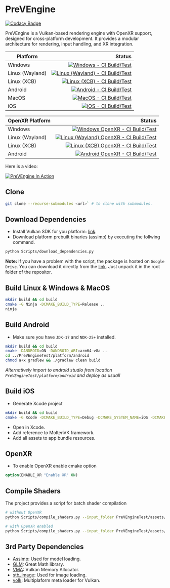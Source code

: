 # PreVEngine

[![Codacy Badge](https://app.codacy.com/project/badge/Grade/88a3ed1e12e04eb09882db2c7e5ea794)](https://app.codacy.com/gh/helcl42/PreVEngine/dashboard?utm_source=gh&utm_medium=referral&utm_content=&utm_campaign=Badge_grade)

PreVEngine is a Vulkan-based rendering engine with OpenXR support, designed for cross-platform development. It provides a modular architecture for rendering, input handling, and XR integration.

| Platform | Status |
|---|---:|
| Windows | [![Windows - CI Build/Test](https://github.com/helcl42/PreVEngine/actions/workflows/ci-windows.yml/badge.svg)](https://github.com/helcl42/PreVEngine/actions/workflows/ci-windows.yml) |
| Linux (Wayland) | [![Linux (Wayland) - CI Build/Test](https://github.com/helcl42/PreVEngine/actions/workflows/ci-linux%20wayland.yml/badge.svg)](https://github.com/helcl42/PreVEngine/actions/workflows/ci-linux%20wayland.yml) |
| Linux (XCB) | [![Linux (XCB) - CI Build/Test](https://github.com/helcl42/PreVEngine/actions/workflows/ci-linux%20xcb.yml/badge.svg)](https://github.com/helcl42/PreVEngine/actions/workflows/ci-linux%20xcb.yml) |
| Android  | [![Android - CI Build/Test](https://github.com/helcl42/PreVEngine/actions/workflows/ci-android.yml/badge.svg)](https://github.com/helcl42/PreVEngine/actions/workflows/ci-android.yml) |
| MacOS | [![MacOS - CI Build/Test](https://github.com/helcl42/PreVEngine/actions/workflows/ci-macos.yml/badge.svg)](https://github.com/helcl42/PreVEngine/actions/workflows/ci-macos.yml) |
| iOS | [![iOS - CI Build/Test](https://github.com/helcl42/PreVEngine/actions/workflows/ci-ios.yml/badge.svg)](https://github.com/helcl42/PreVEngine/actions/workflows/ci-ios.yml) |

| OpenXR Platform | Status |
|---|---:|
| Windows | [![Windows OpenXR - CI Build/Test](https://github.com/helcl42/PreVEngine/actions/workflows/ci-windows%20openxr.yml/badge.svg)](https://github.com/helcl42/PreVEngine/actions/workflows/ci-windows%20openxr.yml) |
| Linux (Wayland) | [![Linux (Wayland) OpenXR - CI Build/Test](https://github.com/helcl42/PreVEngine/actions/workflows/ci-linux%20wayland%20openxr.yml/badge.svg)](https://github.com/helcl42/PreVEngine/actions/workflows/ci-linux%20wayland%20openxr.yml) |
| Linux (XCB) | [![Linux (XCB) OpenXR - CI Build/Test](https://github.com/helcl42/PreVEngine/actions/workflows/ci-linux%20xcb%20openxr.yml/badge.svg)](https://github.com/helcl42/PreVEngine/actions/workflows/ci-linux%20xcb%20openxr.yml) |
| Android | [![Android OpenXR - CI Build/Test](https://github.com/helcl42/PreVEngine/actions/workflows/ci-android%20openxr.yml/badge.svg)](https://github.com/helcl42/PreVEngine/actions/workflows/ci-android%20openxr.yml) |

Here is a video:

[![PreVEngine In Action](http://img.youtube.com/vi/lSp1hOncLVs/0.jpg)](http://www.youtube.com/watch?v=lSp1hOncLVs "PreVEngine In Action")

## Clone
```bash
git clone --recurse-submodules <url>` # to clone with submodules.
```

## Download Dependencies
 - Install Vulkan SDK for you platform: [link](https://vulkan.lunarg.com/).
 - Download platform prebuilt binaries (assimp) by executing the follwing command.
 ```bash
 python Scripts/download_dependencies.py
 ```

 **Note:** If you have a problem with the script, the package is hosted on `Google Drive`. You can download it directly from the [link](https://drive.google.com/file/d/1johmeEaVQ9SZTi13mAfJxbq17QztL-DS/view?usp=drive_link). Just unpack it in the root folder of the repositor.

## Build Linux & Windows & MacOS
```bash
mkdir build && cd build
cmake -G Ninja -DCMAKE_BUILD_TYPE=Release ..
ninja
```

## Build Android
- Make sure you have `JDK-17` and `NDK-25+` installed.
```bash
mkdir build && cd build
cmake -DANDROID=ON -DANDROID_ABI=arm64-v8a ..
cd ../PreVEngineTest/platform/android
chmod a+x gradlew && ./gradlew clean build
```
*Alternatively import to android studio from location `PreVEngineTest/platform/android` and deploy as usuall*

 ## Build iOS
- Generate Xcode project 
```bash
mkdir build && cd build
cmake -G Xcode -DCMAKE_BUILD_TYPE=Debug -DCMAKE_SYSTEM_NAME=iOS -DCMAKE_OSX_SYSROOT=iphoneos -DCMAKE_OSX_DEPLOYMENT_TARGET=13.0 -DCMAKE_OSX_ARCHITECTURES="arm64" -DENABLE_VK_LOADER=OFF ..
```
- Open in Xcode.
- Add reference to MoltenVK framework.
- Add all assets to app bundle resources.

## OpenXR
- To enable OpenXR enable cmake option
```cmake
option(ENABLE_XR "Enable XR" ON)
```

## Compile Shaders
The project provides a script for batch shader compilation
```bash
# without OpenXR
python Scripts/compile_shaders.py --input_folder PreVEngineTest/assets/Shaders/ --output_folder build/PreVEngineTest/assets/Shaders/ --compile_serial --compiler_args '-DMAX_VIEW_COUNT=1 ' --force_compile_all

# with OpenXR enabled 
python Scripts/compile_shaders.py --input_folder PreVEngineTest/assets/Shaders/ --output_folder build/PreVEngineTest/assets/Shaders/ --compile_serial --compiler_args '-DMAX_VIEW_COUNT=2 ' --compiler_args '-DENABLE_XR=1 ' --force_compile_all

```

## 3rd Party Dependencies
 - [Assimp](https://github.com/assimp/assimp): Used for model loading.
 - [GLM](https://github.com/g-truc/glm): Great Math library.
 - [VMA](https://github.com/GPUOpen-LibrariesAndSDKs/VulkanMemoryAllocator): Vulkan Memory Allocator.
 - [stb_image](https://github.com/nothings/stb): Used for image loading.
 - [volk](https://github.com/zeux/volk): Multiplaform meta loader for Vulkan.


